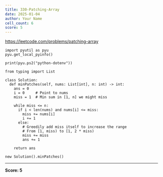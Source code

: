 ```yaml
---
title: 330-Patching-Array
date: 2025-01-04
author: Your Name
cell_count: 6
score: 5
---
```


https://leetcode.com/problems/patching-array


```
import pyutil as pyu
pyu.get_local_pyinfo()
```


```
print(pyu.ps2("python-dotenv"))
```


```
from typing import List
```


```
class Solution:
  def minPatches(self, nums: List[int], n: int) -> int:
    ans = 0
    i = 0     # Point to nums
    miss = 1  # Min sum in [1, n] we might miss

    while miss <= n:
      if i < len(nums) and nums[i] <= miss:
        miss += nums[i]
        i += 1
      else:
        # Greedily add miss itself to increase the range
        # From [1, miss) to [1, 2 * miss)
        miss += miss
        ans += 1

    return ans
```


```
new Solution().minPatches()
```


---
**Score: 5**